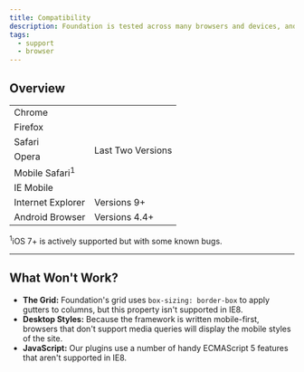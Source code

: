 ```yaml
---
title: Compatibility
description: Foundation is tested across many browsers and devices, and works back as far as IE9 and Android 2.
tags:
  - support
  - browser
---
```


## Overview

<table class="docs-compat-table">
  <tr>
    <td>Chrome</td>
    <td class="works" rowspan="6">Last Two Versions</td>
  </tr>
  <tr><td>Firefox</td></tr>
  <tr><td>Safari</td></tr>
  <tr><td>Opera</td></tr>
  <tr><td>Mobile Safari<sup>1</sup></td></tr>
  <tr><td>IE Mobile</td></tr>
  <tr>
    <td>Internet Explorer</td>
    <td class="works">Versions 9+</td>
  </tr>
  <tr>
    <td>Android Browser</td>
    <td class="works">Versions 4.4+</td>
  </tr>
</table>

<sup>1</sup>iOS 7+ is actively supported but with some known bugs.

---

## What Won't Work?

- **The Grid:** Foundation's grid uses `box-sizing: border-box` to apply gutters to columns, but this property isn't supported in IE8.
- **Desktop Styles:** Because the framework is written mobile-first, browsers that don't support media queries will display the mobile styles of the site.
- **JavaScript:** Our plugins use a number of handy ECMAScript 5 features that aren't supported in IE8.
